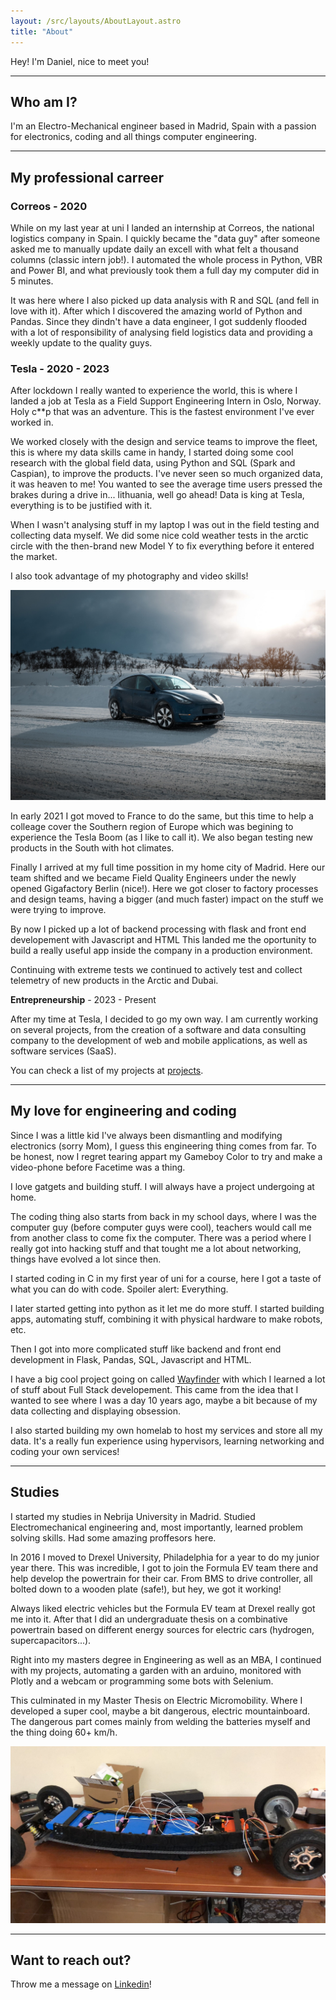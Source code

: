 ```yaml
---
layout: /src/layouts/AboutLayout.astro
title: "About"
---
```


Hey! I'm Daniel, nice to meet you!

---

## Who am I?

I'm an Electro-Mechanical engineer based in Madrid, Spain with a passion for electronics, coding and all things computer engineering.

---

## My professional carreer

### **Correos** - 2020

While on my last year at uni I landed an internship at Correos, the national logistics company in Spain. I quickly became the "data guy" after someone asked me to manually update daily an excell with what felt a thousand columns (classic intern job!). I automated the whole process in Python, VBR and Power BI, and what previously took them a full day my computer did in 5 minutes.

It was here where I also picked up data analysis with R and SQL (and fell in love with it). After which I discovered the amazing world of Python and Pandas. Since they dindn't have a data engineer, I got suddenly flooded with a lot of responsibility of analysing field logistics data and providing a weekly update to the quality guys.

### **Tesla** - 2020 - 2023

After lockdown I really wanted to experience the world, this is where I landed a job at Tesla as a Field Support Engineering Intern in Oslo, Norway. Holy c\*\*p that was an adventure. This is the fastest environment I've ever worked in.

We worked closely with the design and service teams to improve the fleet, this is where my data skills came in handy, I started doing some cool research with the global field data, using Python and SQL (Spark and Caspian), to improve the products. I've never seen so much organized data, it was heaven to me! You wanted to see the average time users pressed the brakes during a drive in... lithuania, well go ahead! Data is king at Tesla, everything is to be justified with it.

When I wasn't analysing stuff in my laptop I was out in the field testing and collecting data myself. We did some nice cold weather tests in the arctic circle with the then-brand new Model Y to fix everything before it entered the market.

I also took advantage of my photography and video skills!

![Model Y testing Norway](./_TeslaTesting.jpg)

In early 2021 I got moved to France to do the same, but this time to help a colleage cover the Southern region of Europe which was begining to experience the Tesla Boom (as I like to call it). We also began testing new products in the South with hot climates.

Finally I arrived at my full time possition in my home city of Madrid. Here our team shifted and we became Field Quality Engineers under the newly opened Gigafactory Berlin (nice!). Here we got closer to factory processes and design teams, having a bigger (and much faster) impact on the stuff we were trying to improve.

By now I picked up a lot of backend processing with flask and front end developement with Javascript and HTML This landed me the oportunity to build a really useful app inside the company in a production environment.

Continuing with extreme tests we continued to actively test and collect telemetry of new products in the Arctic and Dubai.

**Entrepreneurship** - 2023 - Present

After my time at Tesla, I decided to go my own way. I am currently working on several projects, from the creation of a software and data consulting company to the development of web and mobile applications, as well as software services (SaaS).

You can check a list of my projects at [projects](/projects/).

---

## My love for engineering and coding

Since I was a little kid I've always been dismantling and modifying electronics (sorry Mom), I guess this engineering thing comes from far. To be honest, now I regret tearing appart my Gameboy Color to try and make a video-phone before Facetime was a thing.

I love gatgets and building stuff. I will always have a project undergoing at home.

The coding thing also starts from back in my school days, where I was the computer guy (before computer guys were cool), teachers would call me from another class to come fix the computer. There was a period where I really got into hacking stuff and that tought me a lot about networking, things have evolved a lot since then.

I started coding in C in my first year of uni for a course, here I got a taste of what you can do with code. Spoiler alert: Everything.

I later started getting into python as it let me do more stuff. I started building apps, automating stuff, combining it with physical hardware to make robots, etc.

Then I got into more complicated stuff like backend and front end development in Flask, Pandas, SQL, Javascript and HTML.

I have a big cool project going on called [Wayfinder](https://github.com/dontic/wayfinder) with which I learned a lot of stuff about Full Stack developement. This came from the idea that I wanted to see where I was a day 10 years ago, maybe a bit because of my data collecting and displaying obsession.

I also started building my own homelab to host my services and store all my data. It's a really fun experience using hypervisors, learning networking and coding your own services!

---

## Studies

I started my studies in Nebrija University in Madrid. Studied Electromechanical engineering and, most importantly, learned problem solving skills. Had some amazing proffesors here.

In 2016 I moved to Drexel University, Philadelphia for a year to do my junior year there. This was incredible, I got to join the Formula EV team there and help develop the powertrain for their car. From BMS to drive controller, all bolted down to a wooden plate (safe!), but hey, we got it working!

Always liked electric vehicles but the Formula EV team at Drexel really got me into it. After that I did an undergraduate thesis on a combinative powertrain based on different energy sources for electric cars (hydrogen, supercapacitors...).

Right into my masters degree in Engineering as well as an MBA, I continued with my projects, automating a garden with an arduino, monitored with Plotly and a webcam or programming some bots with Selenium.

This culminated in my Master Thesis on Electric Micromobility. Where I developed a super cool, maybe a bit dangerous, electric mountainboard. The dangerous part comes mainly from welding the batteries myself and the thing doing 60+ km/h.

![Eskateboard](./_eskate.jpg)

---

## Want to reach out?

Throw me a message on [Linkedin](https://www.linkedin.com/in/gsdaniel/)!
